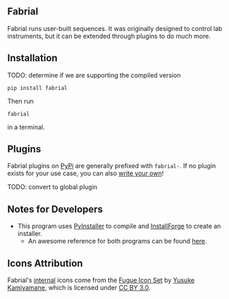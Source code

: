 ## Fabrial

Fabrial runs user-built sequences. It was originally designed to control lab instruments, but it can be extended through plugins to do much more.

## Installation

TODO: determine if we are supporting the compiled version

```
pip install fabrial
```
Then run
```
fabrial
```
in a terminal.

## Plugins

Fabrial plugins on [PyPi](https://pypi.org/) are generally prefixed with `fabrial-`. If no plugin exists for your use case, you can also [write your own](./doc/plugin_guide/plugin_guide.md)!

TODO: convert to global plugin

## Notes for Developers

- This program uses [PyInstaller](https://pyinstaller.org/en/stable/) to compile and [InstallForge](https://installforge.net/) to create an installer.
    - An awesome reference for both programs can be found [here](https://www.pythonguis.com/tutorials/packaging-pyqt6-applications-windows-pyinstaller/).

## Icons Attribution

Fabrial's [internal](/icons/internal/) icons come from the [Fugue Icon Set](https://p.yusukekamiyamane.com/) by [Yusuke Kamiyamane](https://p.yusukekamiyamane.com/about/), which is licensed under [CC BY 3.0](https://creativecommons.org/licenses/by/3.0/).
